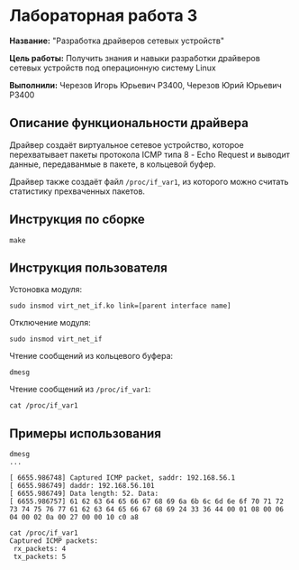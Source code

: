 # Лабораторная работа 3

**Название:** "Разработка драйверов сетевых устройств"

**Цель работы:**  Получить знания и навыки разработки драйверов сетевых устройств под операционную систему Linux

**Выполнили:** Черезов Игорь Юрьевич Р3400, Черезов Юрий Юрьевич Р3400

## Описание функциональности драйвера

Драйвер создаёт виртуальное сетевое устройство, которое перехватывает пакеты протокола ICMP типа 8 - Echo Request и выводит данные, передаванмые в пакете, в кольцевой буфер.

Драйвер также создаёт файл `/proc/if_var1`, из которого можно считать статистику прехваченных пакетов.

## Инструкция по сборке

`make`

## Инструкция пользователя

Устоновка модуля:

`sudo insmod virt_net_if.ko link=[parent interface name]`

Отключение модуля:

`sudo insmod virt_net_if`

Чтение сообщений из кольцевого буфера:

`dmesg`

Чтение сообщений из `/proc/if_var1`:

`cat /proc/if_var1`


## Примеры использования

```
dmesg
...

[ 6655.986748] Captured ICMP packet, saddr: 192.168.56.1
[ 6655.986749] daddr: 192.168.56.101
[ 6655.986749] Data length: 52. Data:
[ 6655.986757] 61 62 63 64 65 66 67 68 69 6a 6b 6c 6d 6e 6f 70 71 72 73 74 75 76 77 61 62 63 64 65 66 67 68 69 24 33 36 44 00 01 08 00 06 04 00 02 0a 00 27 00 00 10 c0 a8 
```

```
cat /proc/if_var1
Captured ICMP packets:
 rx_packets: 4
 tx_packets: 5
```





